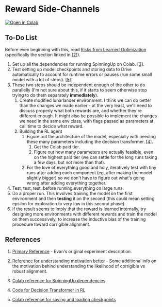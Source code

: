 # Reward Side-Channels

[![Open in Colab](https://colab.research.google.com/assets/colab-badge.svg)](https://colab.research.google.com/github/Jozdien/reward-side-channels/blob/main/Reward_Side_Channels.ipynb)

## To-Do List

Before even beginning with this, read [Risks from Learned Optimization](https://www.alignmentforum.org/s/r9tYkB2a8Fp4DN8yB) (specifically the section linked in [[2]](#ref-2)).

1. Set up all the dependencies for running SpinningUp on Colab.  [[3]](#ref-3).
2. Test setting up model checkpoints and storing data to Drive automatically to account for runtime errors or pauses (run some small model with a lot of steps).  [[5]](#ref-5).
3. These two steps should be independent enough of the other to do parallelly (I'm not sure about this, if it starts to seem otherwise stop trying to do them separately __immediately__).
    1. Create modified lunarlander environment.  I think we can do better than the changes we made earlier - at the very least, we'll need to discuss properly what both rewards are, and whether they're different enough.  It might also be possible to implement the changes we need in the same env class, with flags passed as parameters at call time to decide what reward.
    2. Building the RL agent
        1. Figure out the architecture of the model, especially with needing these many parameters including the decision transformer. [[4]](#ref-4).
            1. Get the Colab paid tier.
            2. Figure out how many parameters are actually feasible, even on the highest paid tier (we can settle for the long runs taking a few days, but not more than that).
        2. For the love of everything good and holy, iteratively test with tiny runs after adding each component (eg, after making the model slightly bigger) so we don't have to figure out what's going wrong after adding everything together.
4. Test, test, test, before running everything on large runs.
5. Do a proper run.  This involves training the model on the first environment and then __testing__ it on the second (this could mean setting epsilon for exploration to very low in this second phase).
6. If the result seems to imply that the reward is learned internally, try designing more environments with different rewards and train the model on them successively, to increase the inductive bias of the training procedure toward corrigible alignment.

## References

1. [Primary Reference](https://www.alignmentforum.org/posts/uSdPa9nrSgmXCtdKN/concrete-experiments-in-inner-alignment) - Evan's original experiment description. <span id="ref-1"></span>

2. [Reference for understanding motivation better](https://www.alignmentforum.org/s/r9tYkB2a8Fp4DN8yB/p/zthDPAjh9w6Ytbeks#4_4__Internalization_or_deception_after_extensive_training) - Some additional info on the motivation behind understanding the likelihood of corrigible vs robust alignment. <span id="ref-2"></span>

3. [Colab reference for SpinningUp dependencies](https://colab.research.google.com/github/lcipolina/gymAI/blob/master/0-Gym_Envs_3_spinup_ExperimentGrid.ipynb) <span id="ref-3"></span>

4. [Code for Decision Transformer in RL](https://github.com/nikhilbarhate99/min-decision-transformer) <span id="ref-4"></span>

5. [Colab reference for saving and loading checkpoints](https://colab.research.google.com/github/tensorflow/docs/blob/master/site/en/tutorials/keras/save_and_load.ipynb) <span id="ref-5"></span>